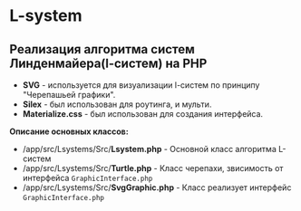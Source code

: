 L-system
===========
Реализация алгоритма систем Линденмайера(l-систем) на PHP
---------------

* **SVG** - используется для визуализации l-систем по принципу "Черепашьей графики". 
* **Silex** - был использован для роутинга, и мульти.
* **Materialize.css** - был использован для создания интерфейса.

**Описание основных классов:**
* /app/src/Lsystems/Src/**Lsystem.php** - Основной класс алгоритма L-систем
* /app/src/Lsystems/Src/**Turtle.php** - Класс черепахи, звисимость от интерфейса `GraphicInterface.php`
* /app/src/Lsystems/Src/**SvgGraphic.php** - Класс реализует интерфейс `GraphicInterface.php`